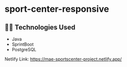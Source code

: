 # sport-center-responsive

## :technologist:	Technologies Used

- Java
- SprintBoot
- PostgreSQL
  
Netlify Link: https://mae-sportscenter-project.netlify.app/
